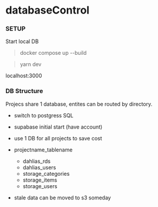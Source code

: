 # databaseControl


### SETUP

Start local DB
> docker compose up --build 

> yarn dev

localhost:3000


### DB Structure

Projecs share 1 database, entites can be routed by directory.

- switch to postgress SQL
- supabase initial start (have account)
- use 1 DB for all projects to save cost
- projectname_tablename
    - dahlias_rds
    - dahlias_users
    - storage_categories
    - storage_items
    - storage_users

- stale data can be moved to s3 someday